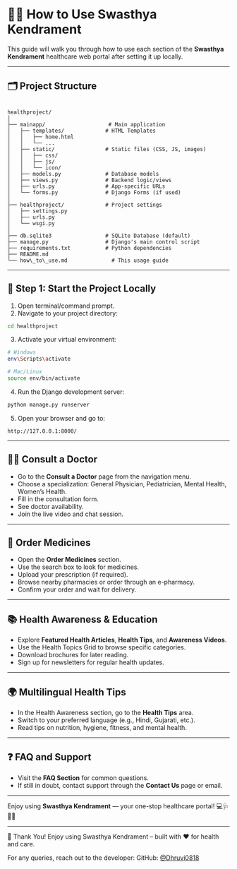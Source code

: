# 🧑‍💻 How to Use Swasthya Kendrament

This guide will walk you through how to use each section of the **Swasthya Kendrament** healthcare web portal after setting it up locally.

---

## 🗂️ Project Structure

```

healthproject/
│
├── mainapp/                    # Main application
│   ├── templates/             # HTML Templates
│   │   ├── home.html
│   │   └── ...
│   ├── static/                # Static files (CSS, JS, images)
│   │   ├── css/
│   │   ├── js/
│   │   └── icon/
│   ├── models.py              # Database models
│   ├── views.py               # Backend logic/views
│   ├── urls.py                # App-specific URLs
│   └── forms.py               # Django Forms (if used)
│
├── healthproject/             # Project settings
│   ├── settings.py
│   ├── urls.py
│   └── wsgi.py
│
├── db.sqlite3                 # SQLite Database (default)
├── manage.py                  # Django's main control script
├── requirements.txt           # Python dependencies
├── README.md
└── how\_to\_use.md              # This usage guide

````

---

## 🏁 Step 1: Start the Project Locally

1. Open terminal/command prompt.
2. Navigate to your project directory:

```bash
cd healthproject
````

3. Activate your virtual environment:

```bash
# Windows
env\Scripts\activate

# Mac/Linux
source env/bin/activate
```

4. Run the Django development server:

```bash
python manage.py runserver
```

5. Open your browser and go to:

```
http://127.0.0.1:8000/
```

---

## 🧑‍⚕️ Consult a Doctor

* Go to the **Consult a Doctor** page from the navigation menu.
* Choose a specialization: General Physician, Pediatrician, Mental Health, Women’s Health.
* Fill in the consultation form.
* See doctor availability.
* Join the live video and chat session.

---

## 💊 Order Medicines

* Open the **Order Medicines** section.
* Use the search box to look for medicines.
* Upload your prescription (if required).
* Browse nearby pharmacies or order through an e-pharmacy.
* Confirm your order and wait for delivery.

---

## 📚 Health Awareness & Education

* Explore **Featured Health Articles**, **Health Tips**, and **Awareness Videos**.
* Use the Health Topics Grid to browse specific categories.
* Download brochures for later reading.
* Sign up for newsletters for regular health updates.

---

## 🌍 Multilingual Health Tips

* In the Health Awareness section, go to the **Health Tips** area.
* Switch to your preferred language (e.g., Hindi, Gujarati, etc.).
* Read tips on nutrition, hygiene, fitness, and mental health.

---

## ❓ FAQ and Support

* Visit the **FAQ Section** for common questions.
* If still in doubt, contact support through the **Contact Us** page or email.

---

Enjoy using **Swasthya Kendrament** — your one-stop healthcare portal!
💻🩺💊🌿

---

🙌 Thank You!
Enjoy using Swasthya Kendrament – built with ❤️ for health and care.

For any queries, reach out to the developer:
GitHub: [@Dhruvi0818](https://github.com/Dhruvi0818)
